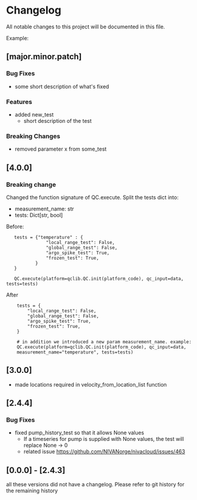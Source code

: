 # Changelog

All notable changes to this project will be documented in this file.

Example:

## [major.minor.patch]

### Bug Fixes

- some short description of what's fixed

### Features

- added new_test
  - short description of the test

### Breaking Changes

- removed parameter x from some_test

## [4.0.0]

### Breaking change

Changed the function signature of QC.execute. Split the tests dict into:

- measurement_name: str
- tests: Dict[str, bool]

Before:
 ```
    tests = {"temperature" : {
                "local_range_test": False,
                "global_range_test": False,
                "argo_spike_test": True,
                "frozen_test": True,
            }
    }

    QC.execute(platform=qclib.QC.init(platform_code), qc_input=data, tests=tests)
```

After 
```    
    tests = {
        "local_range_test": False,
        "global_range_test": False,
        "argo_spike_test": True,
        "frozen_test": True,
    }

    # in addition we introduced a new param measurement_name. example:
    QC.execute(platform=qclib.QC.init(platform_code), qc_input=data,
    measurement_name="temperature", tests=tests)
```

## [3.0.0]

- made locations required in velocity_from_location_list function

## [2.4.4]
### Bug Fixes

- fixed pump_history_test so that it allows None values
  - If a timeseries for pump is supplied with None values, the test will replace None -> 0 
  - related issue https://github.com/NIVANorge/nivacloud/issues/463

## [0.0.0] - [2.4.3]

all these versions did not have a changelog. Please refer to git history for the remaining history
